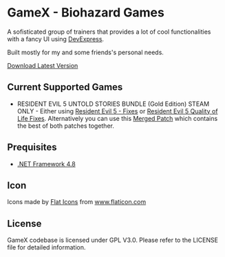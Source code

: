 GameX - Biohazard Games
=======================

A sofisticated group of trainers that provides a lot of cool functionalities with a fancy UI using [DevExpress](https://www.devexpress.com).

Built mostly for my and some friends's personal needs.

[Download Latest Version](https://raw.githubusercontent.com/LuBuCake/GameX/main/GameX/GameX.Versioning/GameX.Launcher.x86/latest.zip)

## Current Supported Games

* RESIDENT EVIL 5 UNTOLD STORIES BUNDLE (Gold Edition) STEAM ONLY - Either using [Resident Evil 5 - Fixes](https://steamcommunity.com/sharedfiles/filedetails/?id=864823595) or [Resident Evil 5 Quality of Life Fixes](https://steamcommunity.com/sharedfiles/filedetails/?id=1533171339). Alternatively you can use this [Merged Patch](https://github.com/LuBuCake/GameX/raw/refs/heads/main/GameX/GameX.Prequisites/GameX.Biohazard.5/RE5%20Maluc's%20Fixes%20+%20Rick's%20QOL%20Fixes.zip) which contains the best of both patches together.

## Prequisites

* [.NET Framework 4.8](https://dotnet.microsoft.com/en-us/download/dotnet-framework/net48)

## Icon

<div>Icons made by <a href="https://www.flaticon.com/authors/flat-icons" title="Flat Icons">Flat Icons</a> from <a href="https://www.flaticon.com/" title="Flaticon">www.flaticon.com</a></div>

## License

GameX codebase is  licensed under GPL V3.0.
Please refer to the LICENSE file for detailed information.
